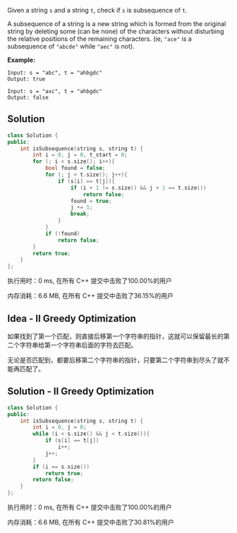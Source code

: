 Given a string `s` and a string `t`, check if `s` is subsequence of `t`.

A subsequence of a string is a new string which is formed from the original string by deleting some (can be none) of the characters without disturbing the relative positions of the remaining characters. (ie, `"ace"` is a subsequence of `"abcde"` while `"aec"` is not).



**Example:**
```
Input: s = "abc", t = "ahbgdc"
Output: true

Input: s = "axc", t = "ahbgdc"
Output: false
```

## Solution

```c++
class Solution {
public:
    int isSubsequence(string s, string t) {
        int i = 0, j = 0, t_start = 0;
        for (; i < s.size(); i++){
            bool found = false;
            for (; j < t.size(); j++){
                if (s[i] == t[j]){
                    if (i + 1 != s.size() && j + 1 == t.size())
                        return false;
                    found = true;
                    j += 1;
                    break;
                }
            }
            if (!found)
                return false;
        }
        return true;
    }
};
```

执行用时：0 ms, 在所有 C++ 提交中击败了100.00%的用户

内存消耗：6.6 MB, 在所有 C++ 提交中击败了36.15%的用户

## Idea - II Greedy Optimization

如果找到了第一个匹配，则直接后移第一个字符串的指针，这就可以保留最长的第二个字符串给第一个字符串后面的字符去匹配。

无论是否匹配到，都要后移第二个字符串的指针，只要第二个字符串到尽头了就不能再匹配了。

## Solution - II Greedy Optimization

```c++
class Solution {
public:
    int isSubsequence(string s, string t) {
        int i = 0, j = 0;
        while (i < s.size() && j < t.size()){
            if (s[i] == t[j])
                i++;
            j++;    
        }
        if (i == s.size())
            return true;
        return false;
    }
};
```

执行用时：0 ms, 在所有 C++ 提交中击败了100.00%的用户

内存消耗：6.6 MB, 在所有 C++ 提交中击败了30.81%的用户